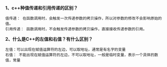 **1、c++种值传递和引用传递的区别？**
 
    值传递： 在函数调用时，会触发一次传递参数的拷贝操作，所以对参数的修改不会影响原始的值。
    引用传递： 函数调用时，不会触发传递参数的拷贝操作，直接接收传递参数的引用。

**2、什么是C++的左值和右值？有什么区别？**

    左值：可以出现在赋值运算符的左边，可以取地址，通常是有名字的变量
    右值： 不能出现在赋值运算符的左边，不可以取地址，一般是临时变量，表示一个具体的数值，常量
    
   
